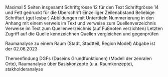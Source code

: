 Maximal 5 Seiten insgesamt 
Schriftgrösse 12 für den Text 
Schriftgrösse 14 und Fett gedruckt für die Überschrift
Einzeiliger Zeilenabstand 
Beliebige Schriftart (gut lesbar)
Abbildungen mit Untertiteln Nummerierung in den Anhang mit einem verweis im Text und verweise zum Quellenverzeichnis 
Verweise im Text zum Quellenverzeichnis (auf Fußnoten verzichten)
Letzten Zugriff auf die Quelle kennzeichnen
Quellen vergleichen und gegenprüfen






Raumanalyse zu einem Raum (Stadt, Stadtteil, Region Model)
Abgabe ist der 02.06.2023

Themenfindung 
DGFs (Daseins Grundfunktionen) (Modell der zenralen Orte), Raumanalyse über Basiskonzepte (u.a. Raumkonzepte), stakholderanalyse